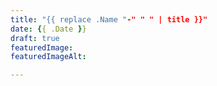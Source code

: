 ```yaml
---
title: "{{ replace .Name "-" " " | title }}"
date: {{ .Date }}
draft: true
featuredImage:
featuredImageAlt:

---
```


